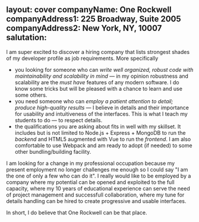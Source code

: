 
layout: cover
companyName: One Rockwell
companyAddress1: 225 Broadway, Suite 2005
companyAddress2: New York, NY, 10007
salutation:
---


I am super excited to discover a hiring company that lists strongest shades of my developer profile as job requirements. More specifically

-	you looking for someone who can _write well organized, robust code with maintainability and scalability in mind_ &mdash; in my opinion robustness and scalability are the _must have_ features of any modern software. I do know some tricks but will be pleased with a chance to learn and use some others. 
-	you need someone who can _employ a patient attention to detail; produce high-quality results_ &mdash; I believe in details and their importance for usability and intuitiveness of the interfaces. This is what I teach my students to do &mdash; to respect details. 
-	the qualifications you are asking about fits in well with my skillset. It includes but is not limited to Node.js + Express + MongoDB to run the _backend_ and HTML5 augmented with Vue to run the _frontend_. I am also comfortable to use Webpack and am ready to adopt (if needed) to some other bundling/building facility. 

I am looking for a change in my professional occupation because my present employment no longer challenges me enough so I could say "I am the one of only a few who can do it". I really would like to be employed by a company where my potential can be opened and exploited to the full capacity, where my 10 years of educational experience can serve the need of project management and successfull  collaboration, where my tune for details handling can be hired to create progressive and usable interfaces. 

In short, I do believe that One Rockwell can be that place.